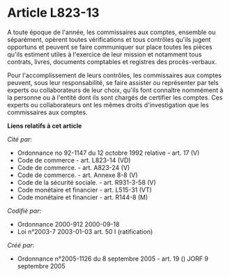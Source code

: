 # Article L823-13

A toute époque de l'année, les commissaires aux comptes, ensemble ou séparément, opèrent toutes vérifications et tous
contrôles qu'ils jugent opportuns et peuvent se faire communiquer sur place toutes les pièces qu'ils estiment utiles à
l'exercice de leur mission et notamment tous contrats, livres, documents comptables et registres des procès-verbaux.

Pour l'accomplissement de leurs contrôles, les commissaires aux comptes peuvent, sous leur responsabilité, se faire assister
ou représenter par tels experts ou collaborateurs de leur choix, qu'ils font connaître nommément à la personne ou à l'entité
dont ils sont chargés de certifier les comptes. Ces experts ou collaborateurs ont les mêmes droits d'investigation que les
commissaires aux comptes.

**Liens relatifs à cet article**

_Cité par_:

  - Ordonnance no 92-1147 du 12 octobre 1992 relative  - art. 17 (V)
  - Code de commerce - art. L823-14 (VD)
  - Code de commerce. - art. A823-24 (V)
  - Code de commerce. - art. Annexe 8-8 (V)
  - Code de la sécurité sociale. - art. R931-3-58 (V)
  - Code monétaire et financier - art. L515-31 (VT)
  - Code monétaire et financier - art. R144-8 (M)

_Codifié par_:

  - Ordonnance 2000-912 2000-09-18
  - Loi n°2003-7 2003-01-03 art. 50 I (ratification)

_Créé par_:

  - Ordonnance n°2005-1126 du 8 septembre 2005 - art. 19 () JORF 9 septembre 2005
